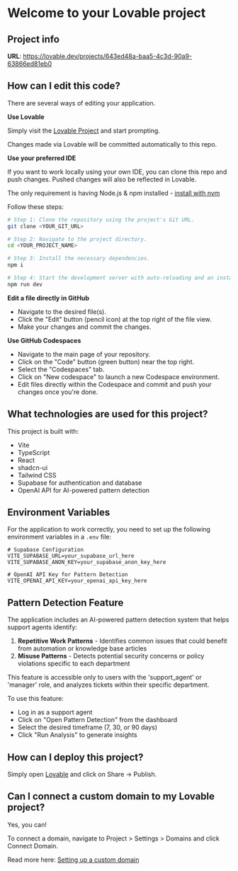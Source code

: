 # Welcome to your Lovable project

## Project info

**URL**: https://lovable.dev/projects/643ed48a-baa5-4c3d-90a9-63866ed81eb0

## How can I edit this code?

There are several ways of editing your application.

**Use Lovable**

Simply visit the [Lovable Project](https://lovable.dev/projects/643ed48a-baa5-4c3d-90a9-63866ed81eb0) and start prompting.

Changes made via Lovable will be committed automatically to this repo.

**Use your preferred IDE**

If you want to work locally using your own IDE, you can clone this repo and push changes. Pushed changes will also be reflected in Lovable.

The only requirement is having Node.js & npm installed - [install with nvm](https://github.com/nvm-sh/nvm#installing-and-updating)

Follow these steps:

```sh
# Step 1: Clone the repository using the project's Git URL.
git clone <YOUR_GIT_URL>

# Step 2: Navigate to the project directory.
cd <YOUR_PROJECT_NAME>

# Step 3: Install the necessary dependencies.
npm i

# Step 4: Start the development server with auto-reloading and an instant preview.
npm run dev
```

**Edit a file directly in GitHub**

- Navigate to the desired file(s).
- Click the "Edit" button (pencil icon) at the top right of the file view.
- Make your changes and commit the changes.

**Use GitHub Codespaces**

- Navigate to the main page of your repository.
- Click on the "Code" button (green button) near the top right.
- Select the "Codespaces" tab.
- Click on "New codespace" to launch a new Codespace environment.
- Edit files directly within the Codespace and commit and push your changes once you're done.

## What technologies are used for this project?

This project is built with:

- Vite
- TypeScript
- React
- shadcn-ui
- Tailwind CSS
- Supabase for authentication and database
- OpenAI API for AI-powered pattern detection

## Environment Variables

For the application to work correctly, you need to set up the following environment variables in a `.env` file:

```
# Supabase Configuration
VITE_SUPABASE_URL=your_supabase_url_here
VITE_SUPABASE_ANON_KEY=your_supabase_anon_key_here

# OpenAI API Key for Pattern Detection
VITE_OPENAI_API_KEY=your_openai_api_key_here
```

## Pattern Detection Feature

The application includes an AI-powered pattern detection system that helps support agents identify:

1. **Repetitive Work Patterns** - Identifies common issues that could benefit from automation or knowledge base articles
2. **Misuse Patterns** - Detects potential security concerns or policy violations specific to each department

This feature is accessible only to users with the 'support_agent' or 'manager' role, and analyzes tickets within their specific department.

To use this feature:
- Log in as a support agent
- Click on "Open Pattern Detection" from the dashboard
- Select the desired timeframe (7, 30, or 90 days)
- Click "Run Analysis" to generate insights

## How can I deploy this project?

Simply open [Lovable](https://lovable.dev/projects/643ed48a-baa5-4c3d-90a9-63866ed81eb0) and click on Share -> Publish.

## Can I connect a custom domain to my Lovable project?

Yes, you can!

To connect a domain, navigate to Project > Settings > Domains and click Connect Domain.

Read more here: [Setting up a custom domain](https://docs.lovable.dev/tips-tricks/custom-domain#step-by-step-guide)
